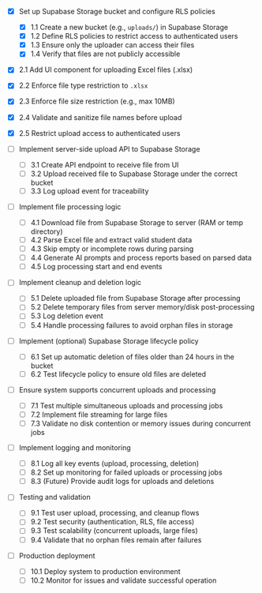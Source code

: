 - [x] Set up Supabase Storage bucket and configure RLS policies
    - [x] 1.1 Create a new bucket (e.g., `uploads/`) in Supabase Storage
    - [x] 1.2 Define RLS policies to restrict access to authenticated users
    - [x] 1.3 Ensure only the uploader can access their files
    - [x] 1.4 Verify that files are not publicly accessible

- [x] 2.1 Add UI component for uploading Excel files (.xlsx)
- [x] 2.2 Enforce file type restriction to `.xlsx`
- [x] 2.3 Enforce file size restriction (e.g., max 10MB)
- [x] 2.4 Validate and sanitize file names before upload
- [x] 2.5 Restrict upload access to authenticated users

- [ ] Implement server-side upload API to Supabase Storage
    - [ ] 3.1 Create API endpoint to receive file from UI
    - [ ] 3.2 Upload received file to Supabase Storage under the correct bucket
    - [ ] 3.3 Log upload event for traceability

- [ ] Implement file processing logic
    - [ ] 4.1 Download file from Supabase Storage to server (RAM or temp directory)
    - [ ] 4.2 Parse Excel file and extract valid student data
    - [ ] 4.3 Skip empty or incomplete rows during parsing
    - [ ] 4.4 Generate AI prompts and process reports based on parsed data
    - [ ] 4.5 Log processing start and end events

- [ ] Implement cleanup and deletion logic
    - [ ] 5.1 Delete uploaded file from Supabase Storage after processing
    - [ ] 5.2 Delete temporary files from server memory/disk post-processing
    - [ ] 5.3 Log deletion event
    - [ ] 5.4 Handle processing failures to avoid orphan files in storage

- [ ] Implement (optional) Supabase Storage lifecycle policy
    - [ ] 6.1 Set up automatic deletion of files older than 24 hours in the bucket
    - [ ] 6.2 Test lifecycle policy to ensure old files are deleted

- [ ] Ensure system supports concurrent uploads and processing
    - [ ] 7.1 Test multiple simultaneous uploads and processing jobs
    - [ ] 7.2 Implement file streaming for large files
    - [ ] 7.3 Validate no disk contention or memory issues during concurrent jobs

- [ ] Implement logging and monitoring
    - [ ] 8.1 Log all key events (upload, processing, deletion)
    - [ ] 8.2 Set up monitoring for failed uploads or processing jobs
    - [ ] 8.3 (Future) Provide audit logs for uploads and deletions

- [ ] Testing and validation
    - [ ] 9.1 Test user upload, processing, and cleanup flows
    - [ ] 9.2 Test security (authentication, RLS, file access)
    - [ ] 9.3 Test scalability (concurrent uploads, large files)
    - [ ] 9.4 Validate that no orphan files remain after failures

- [ ] Production deployment
    - [ ] 10.1 Deploy system to production environment
    - [ ] 10.2 Monitor for issues and validate successful operation
